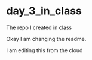 # day_3_in_class
The repo I created in class

Okay I am changing the readme. 

I am editing this from the cloud
